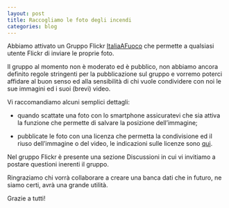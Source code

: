 ```yaml
---
layout: post
title: Raccogliamo le foto degli incendi
categories: blog
---
```


Abbiamo attivato un Gruppo Flickr [ItaliaAFuoco](https://www.flickr.com/groups/italiaafuoco/) che permette a qualsiasi utente Flickr di inviare le proprie foto.

Il gruppo al momento non è moderato ed è pubblico, non abbiamo ancora definito regole stringenti per la pubblicazione sul gruppo e vorremo poterci affidare al buon senso ed alla sensibilità di chi vuole condividere con noi le sue immagini ed i suoi (brevi) video.

Vi raccomandiamo alcuni semplici dettagli:

- quando scattate una foto con lo smartphone assicuratevi che sia attiva la funzione che permette di salvare la posizione dell’immagine;

- pubblicate le foto con una licenza che permetta la condivisione ed il riuso dell’immagine o del video, le indicazioni sulle licenze sono [qui](https://www.flickr.com/creativecommons/).

Nel gruppo Flickr è presente una sezione Discussioni in cui vi invitiamo a postare questioni inerenti il gruppo.

Ringraziamo chi vorrà collaborare a creare una banca dati che in futuro, ne siamo certi, avrà una grande utilità.

Grazie a tutti!
